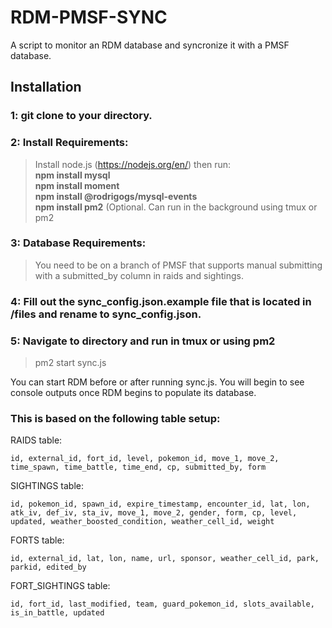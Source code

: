 # RDM-PMSF-SYNC
A script to monitor an RDM database and syncronize it with a PMSF database.

## Installation

### 1: git clone to your directory.
### 2: Install Requirements:
>Install node.js (https://nodejs.org/en/) then run:<br/>
>**npm install mysql**<br/>
>**npm install moment**<br/>
>**npm install @rodrigogs/mysql-events**<br/>
>**npm install pm2** (Optional. Can run in the background using tmux or pm2

### 3: Database Requirements:
>You need to be on a branch of PMSF that supports manual submitting with a submitted_by column in raids and sightings.

### 4: Fill out the sync_config.json.example file that is located in /files and rename to sync_config.json.

### 5: Navigate to directory and run in tmux or using pm2
>pm2 start sync.js

You can start RDM before or after running sync.js. You will begin to see console outputs once RDM begins to populate its database. 


### This is based on the following table setup:
RAIDS table:
```
id, external_id, fort_id, level, pokemon_id, move_1, move_2, time_spawn, time_battle, time_end, cp, submitted_by, form
```
SIGHTINGS table:
```
id, pokemon_id, spawn_id, expire_timestamp, encounter_id, lat, lon, atk_iv, def_iv, sta_iv, move_1, move_2, gender, form, cp, level, updated, weather_boosted_condition, weather_cell_id, weight
```
FORTS table:
```
id, external_id, lat, lon, name, url, sponsor, weather_cell_id, park, parkid, edited_by
```
FORT_SIGHTINGS table:
```
id, fort_id, last_modified, team, guard_pokemon_id, slots_available, is_in_battle, updated
```

      
